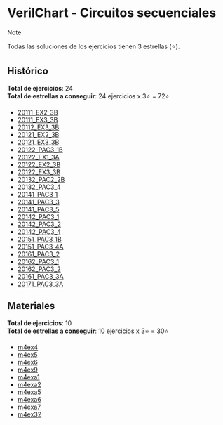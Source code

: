 # VerilChart - Circuitos secuenciales

>[!NOTE]
>Todas las soluciones de los ejercicios tienen 3 estrellas (⭐).

## Histórico

**Total de ejercicios**: 24  
**Total de estrellas a conseguir**: 24 ejercicios x 3⭐ = 72⭐

- [20111\_EX2\_3B](historico/README.md#20111_ex2_3b)
- [20111\_EX3\_3B](historico/README.md#20111_ex3_3b)
- [20112\_EX3\_3B](historico/README.md#20112_ex3_3b)
- [20121\_EX2\_3B](historico/README.md#20121_ex2_3b)
- [20121\_EX3\_3B](historico/README.md#20121_ex3_3b)
- [20122\_PAC3\_1B](historico/README.md#20122_pac3_1b)
- [20122\_EX1\_3A](historico/README.md#20122_ex1_3a)
- [20122\_EX2\_3B](historico/README.md#20122_ex2_3b)
- [20122\_EX3\_3B](historico/README.md#20122_ex3_3b)
- [20132\_PAC2\_2B](historico/README.md#20132_pac2_2b)
- [20132\_PAC3\_4](historico/README.md#20132_pac3_4)
- [20141\_PAC3\_1](historico/README.md#20141_pac3_1)
- [20141\_PAC3\_3](historico/README.md#20141_pac3_3)
- [20141\_PAC3\_5](historico/README.md#20141_pac3_5)
- [20142\_PAC3\_1](historico/README.md#20142_pac3_1)
- [20142\_PAC3\_2](historico/README.md#20142_pac3_2)
- [20142\_PAC3\_4](historico/README.md#20142_pac3_4)
- [20151\_PAC3\_1B](historico/README.md#20151_pac3_1b)
- [20151\_PAC3\_4A](historico/README.md#20151_pac3_4a)
- [20161\_PAC3\_2](historico/README.md#20161_pac3_2)
- [20162\_PAC3\_1](historico/README.md#20162_pac3_1)
- [20162\_PAC3\_2](historico/README.md#20162_pac3_2)
- [20161\_PAC3\_3A](historico/README.md#20161_pac3_3a)
- [20171\_PAC3\_3A](historico/README.md#20171_pac3_3a)

## Materiales

**Total de ejercicios**: 10  
**Total de estrellas a conseguir**: 10 ejercicios x 3⭐ = 30⭐

- [m4ex4](materiales/README.md#m4ex4)
- [m4ex5](materiales/README.md#m4ex5)
- [m4ex6](materiales/README.md#m4ex6)
- [m4ex9](materiales/README.md#m4ex9)
- [m4exa1](materiales/README.md#m4exa1)
- [m4exa2](materiales/README.md#m4exa2)
- [m4exa5](materiales/README.md#m4exa5)
- [m4exa6](materiales/README.md#m4exa6)
- [m4exa7](materiales/README.md#m4exa7)
- [m4ex32](materiales/README.md#m4ex32)